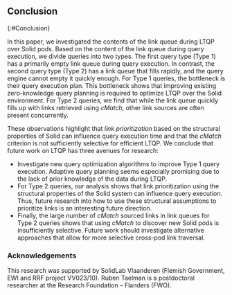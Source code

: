 ## Conclusion
{:#Conclusion}

In this paper, we investigated the contents of the link queue during LTQP over Solid pods. 
Based on the content of the link queue during query execution, we divide queries into two types. 
The first query type (Type 1) has a primarily empty link queue during query execution. 
In contrast, the second query type (Type 2) has a link queue that fills rapidly, and the query engine cannot empty it quickly enough. 
For Type 1 queries, the bottleneck is their query execution plan. 
This bottleneck shows that improving existing zero-knowledge query planning is required to optimize LTQP over the Solid environment. 
For Type 2 queries, we find that while the link queue quickly fills up with links retrieved using <em class="keyword">cMatch</em>, other link sources are often present concurrently.

These observations highlight that _link prioritization_ based on the structural properties of Solid can influence query execution time and that the <em class="keyword">cMatch</em> criterion is not sufficiently selective for efficient LTQP. 
We conclude that future work on LTQP has three avenues for research:

- Investigate new query optimization algorithms to improve Type 1 query execution. 
Adaptive query planning seems especially promising due to the lack of prior knowledge of the data during LTQP. 
- For Type 2 queries, our analysis shows that link prioritization using the structural properties of the Solid system can influence query execution. 
Thus, future research into how to use these structural assumptions to prioritize links is an interesting future direction. 
- Finally, the large number of <em class="keyword">cMatch</em> sourced links in link queues for Type 2 queries shows that using <em class="keyword">cMatch</em> to discover new Solid pods is insufficiently selective. 
Future work should investigate alternative approaches that allow for more selective cross-pod link traversal.

### Acknowledgements
This research was supported by SolidLab Vlaanderen (Flemish Government, EWI and RRF project VV023/10).
Ruben Taelman is a postdoctoral researcher at the Research Foundation – Flanders (FWO).
